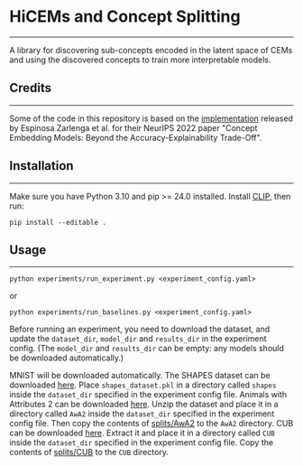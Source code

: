 # HiCEMs and Concept Splitting
---
A library for discovering sub-concepts encoded in the latent space of CEMs and using the discovered concepts to train more interpretable models.

## Credits
---
Some of the code in this repository is based on the [implementation](https://github.com/mateoespinosa/cem) released by Espinosa Zarlenga et al. for their NeurIPS 2022 paper "Concept Embedding Models: Beyond the Accuracy-Explainability Trade-Off".

## Installation
---

Make sure you have Python 3.10 and pip >= 24.0 installed.
Install [CLIP](https://github.com/openai/CLIP), then run:

`
    pip install --editable .
`

## Usage
---
`
    python experiments/run_experiment.py <experiment_config.yaml>
`

or

`
    python experiments/run_baselines.py <experiment_config.yaml>
`

Before running an experiment, you need to download the dataset, and update the `dataset_dir`, `model_dir` and `results_dir` in the experiment config. (The `model_dir` and `results_dir` can be empty: any models should be downloaded automatically.)

 MNIST will be downloaded automatically. The SHAPES dataset can be downloaded [here](). Place `shapes_dataset.pkl` in a directory called `shapes` inside the `dataset_dir` specified in the experiment config file. Animals with Attributes 2 can be downloaded [here](https://cvml.ista.ac.at/AwA2/). Unzip the dataset and place it in a directory called `AwA2` inside the `dataset_dir` specified in the experiment config file. Then copy the contents of [splits/AwA2](splits/AwA2) to the `AwA2` directory. CUB can be downloaded [here](http://www.vision.caltech.edu/datasets/cub_200_2011/). Extract it and place it in a directory called `CUB` inside the `dataset_dir` specified in the experiment config file. Copy the contents of [splits/CUB](splits/CUB) to the `CUB` directory.
